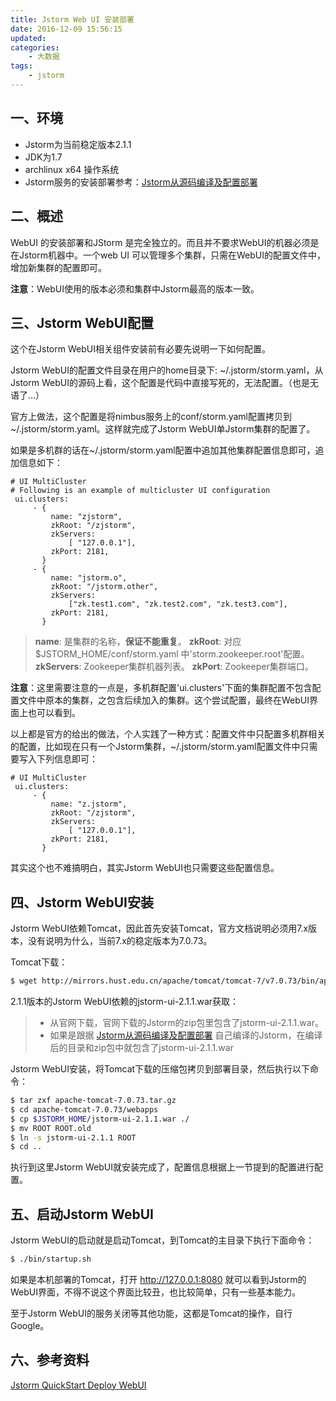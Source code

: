```yaml
---
title: Jstorm Web UI 安装部署
date: 2016-12-09 15:56:15
updated:
categories:
	- 大数据
tags:
	- jstorm
---
```


## 一、环境

* Jstorm为当前稳定版本2.1.1
* JDK为1.7
* archlinux x64 操作系统
* Jstorm服务的安装部署参考：[Jstorm从源码编译及配置部署](/2016/12/07-jstorm-install.html)

## 二、概述

WebUI 的安装部署和JStorm 是完全独立的。而且并不要求WebUI的机器必须是在Jstorm机器中。一个web UI 可以管理多个集群，只需在WebUI的配置文件中，增加新集群的配置即可。

**注意**：WebUI使用的版本必须和集群中Jstorm最高的版本一致。

## 三、Jstorm WebUI配置

这个在Jstorm WebUI相关组件安装前有必要先说明一下如何配置。

Jstorm WebUI的配置文件目录在用户的home目录下: ~/.jstorm/storm.yaml，从Jstorm WebUI的源码上看，这个配置是代码中直接写死的，无法配置。（也是无语了...）

官方上做法，这个配置是将nimbus服务上的conf/storm.yaml配置拷贝到~/.jstorm/storm.yaml。这样就完成了Jstorm WebUI单Jstorm集群的配置了。

如果是多机群的话在~/.jstorm/storm.yaml配置中追加其他集群配置信息即可，追加信息如下：

``` configure
# UI MultiCluster
# Following is an example of multicluster UI configuration
 ui.clusters:
     - {
         name: "zjstorm",
         zkRoot: "/zjstorm",
         zkServers:
             [ "127.0.0.1"],
         zkPort: 2181,
       }
     - {
         name: "jstorm.o",
         zkRoot: "/jstorm.other",
         zkServers:
             ["zk.test1.com", "zk.test2.com", "zk.test3.com"],
         zkPort: 2181,
       }
```

> **name**: 是集群的名称，**保证不能重复**。
> **zkRoot**: 对应$JSTORM_HOME/conf/storm.yaml 中'storm.zookeeper.root'配置。
> **zkServers**: Zookeeper集群机器列表。
> **zkPort**: Zookeeper集群端口。

**注意**：这里需要注意的一点是，多机群配置'ui.clusters'下面的集群配置不包含配置文件中原本的集群，之包含后续加入的集群。这个尝试配置，最终在WebUI界面上也可以看到。

以上都是官方的给出的做法，个人实践了一种方式：配置文件中只配置多机群相关的配置，比如现在只有一个Jstorm集群，~/.jstorm/storm.yaml配置文件中只需要写入下列信息即可：

``` configure
# UI MultiCluster
 ui.clusters:
     - {
         name: "z.jstorm",
         zkRoot: "/zjstorm",
         zkServers:
             [ "127.0.0.1"],
         zkPort: 2181,
       }
```

其实这个也不难搞明白，其实Jstorm WebUI也只需要这些配置信息。

## 四、Jstorm WebUI安装

Jstorm WebUI依赖Tomcat，因此首先安装Tomcat，官方文档说明必须用7.x版本，没有说明为什么，当前7.x的稳定版本为7.0.73。

Tomcat下载：

``` bash
$ wget http://mirrors.hust.edu.cn/apache/tomcat/tomcat-7/v7.0.73/bin/apache-tomcat-7.0.73.tar.gz
```

2.1.1版本的Jstorm WebUI依赖的jstorm-ui-2.1.1.war获取：

> * 从官网下载，官网下载的Jstorm的zip包里包含了jstorm-ui-2.1.1.war。
> * 如果是跟据 [Jstorm从源码编译及配置部署](/2016/12/07-jstorm-install.html) 自己编译的Jstorm，在编译后的目录和zip包中就包含了jstorm-ui-2.1.1.war

Jstorm WebUI安装，将Tomcat下载的压缩包拷贝到部署目录，然后执行以下命令：

``` bash
$ tar zxf apache-tomcat-7.0.73.tar.gz
$ cd apache-tomcat-7.0.73/webapps
$ cp $JSTORM_HOME/jstorm-ui-2.1.1.war ./
$ mv ROOT ROOT.old
$ ln -s jstorm-ui-2.1.1 ROOT
$ cd ..
```

执行到这里Jstorm WebUI就安装完成了，配置信息根据上一节提到的配置进行配置。

## 五、启动Jstorm WebUI

Jstorm WebUI的启动就是启动Tomcat，到Tomcat的主目录下执行下面命令：

``` bash
$ ./bin/startup.sh
```

如果是本机部署的Tomcat，打开 <http://127.0.0.1:8080> 就可以看到Jstorm的WebUI界面，不得不说这个界面比较丑，也比较简单，只有一些基本能力。

至于Jstorm WebUI的服务关闭等其他功能，这都是Tomcat的操作，自行Google。

## 六、参考资料

[Jstorm QuickStart Deploy WebUI](http://jstorm.io/quickstart_cn/Deploy/WebUI.html)